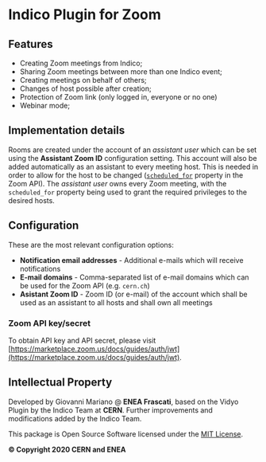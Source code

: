 # Indico Plugin for Zoom

## Features

 * Creating Zoom meetings from Indico;
 * Sharing Zoom meetings between more than one Indico event;
 * Creating meetings on behalf of others;
 * Changes of host possible after creation;
 * Protection of Zoom link (only logged in, everyone or no one)
 * Webinar mode;

## Implementation details

Rooms are created under the account of an *assistant user* which can be set using the **Assistant Zoom ID**
configuration setting. This account will also be added automatically as an assistant to every meeting host.
This is needed in order to allow for the host to be changed ([`scheduled_for`](
https://marketplace.zoom.us/docs/api-reference/zoom-api/meetings/meetingcreate#request-body
) property in the Zoom API). The *assistant user* owns every Zoom meeting, with the `scheduled_for` property being
used to grant the required privileges to the desired hosts.

## Configuration

These are the most relevant configuration options:

 * **Notification email addresses** - Additional e-mails which will receive notifications
 * **E-mail domains** - Comma-separated list of e-mail domains which can be used for the Zoom API (e.g. `cern.ch`)
 * **Asistant Zoom ID** - Zoom ID (or e-mail) of the account which shall be used as an assistant to all hosts and
shall own all meetings

### Zoom API key/secret
To obtain API key and API secret, please visit [https://marketplace.zoom.us/docs/guides/auth/jwt](https://marketplace.zoom.us/docs/guides/auth/jwt).


## Intellectual Property

Developed by Giovanni Mariano @ **ENEA Frascati**, based on the Vidyo Plugin by the Indico Team at **CERN**. Further
improvements and modifications added by the Indico Team.

This package is Open Source Software licensed under the [MIT License](https://opensource.org/licenses/MIT).

**© Copyright 2020 CERN and ENEA**
